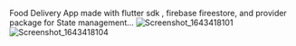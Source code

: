 Food Delivery App made with flutter sdk , firebase fireestore, and provider package for State management...
![Screenshot_1643418101](https://user-images.githubusercontent.com/84783427/151641065-f16f3e7f-4632-4e73-abf4-1155012d220e.png)
![Screenshot_1643418104](https://user-images.githubusercontent.com/84783427/151641068-9cad476b-c40f-4c0d-a0ea-371a57bd230b.png)
